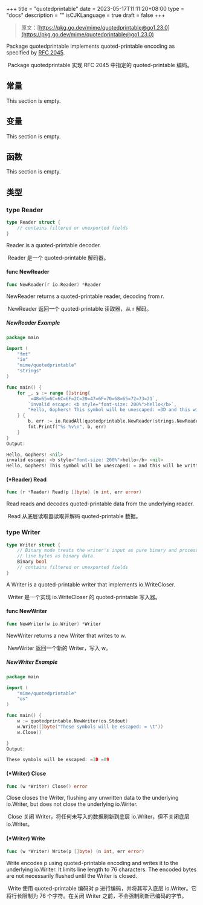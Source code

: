 +++
title = "quotedprintable"
date = 2023-05-17T11:11:20+08:00
type = "docs"
description = ""
isCJKLanguage = true
draft = false
+++
> 原文：[https://pkg.go.dev/mime/quotedprintable@go1.23.0](https://pkg.go.dev/mime/quotedprintable@go1.23.0)

Package quotedprintable implements quoted-printable encoding as specified by [RFC 2045](https://rfc-editor.org/rfc/rfc2045.html).

​	Package quotedprintable 实现 RFC 2045 中指定的 quoted-printable 编码。

## 常量

This section is empty.

## 变量

This section is empty.

## 函数

This section is empty.

## 类型

### type Reader

```go
type Reader struct {
	// contains filtered or unexported fields
}
```

Reader is a quoted-printable decoder.

​	Reader 是一个 quoted-printable 解码器。

#### func NewReader

```go
func NewReader(r io.Reader) *Reader
```

NewReader returns a quoted-printable reader, decoding from r.

​	NewReader 返回一个 quoted-printable 读取器，从 r 解码。

##### NewReader Example 

```go
package main

import (
	"fmt"
	"io"
	"mime/quotedprintable"
	"strings"
)

func main() {
	for _, s := range []string{
		`=48=65=6C=6C=6F=2C=20=47=6F=70=68=65=72=73=21`,
		`invalid escape: <b style="font-size: 200%">hello</b>`,
		"Hello, Gophers! This symbol will be unescaped: =3D and this will be written in =\r\none line.",
	} {
		b, err := io.ReadAll(quotedprintable.NewReader(strings.NewReader(s)))
		fmt.Printf("%s %v\n", b, err)
	}
}
Output:

Hello, Gophers! <nil>
invalid escape: <b style="font-size: 200%">hello</b> <nil>
Hello, Gophers! This symbol will be unescaped: = and this will be written in one line. <nil>
```

#### (*Reader) Read

```go
func (r *Reader) Read(p []byte) (n int, err error)
```

Read reads and decodes quoted-printable data from the underlying reader.

​	Read 从底层读取器读取并解码 quoted-printable 数据。

### type Writer

```go
type Writer struct {
	// Binary mode treats the writer's input as pure binary and processes end of
	// line bytes as binary data.
	Binary bool
	// contains filtered or unexported fields
}
```

A Writer is a quoted-printable writer that implements io.WriteCloser.

​	Writer 是一个实现 io.WriteCloser 的 quoted-printable 写入器。

#### func NewWriter

```go
func NewWriter(w io.Writer) *Writer
```

NewWriter returns a new Writer that writes to w.

​	NewWriter 返回一个新的 Writer，写入 w。

##### NewWriter Example

```go
package main

import (
	"mime/quotedprintable"
	"os"
)

func main() {
	w := quotedprintable.NewWriter(os.Stdout)
	w.Write([]byte("These symbols will be escaped: = \t"))
	w.Close()

}
Output:

These symbols will be escaped: =3D =09
```

#### (*Writer) Close

```go
func (w *Writer) Close() error
```

Close closes the Writer, flushing any unwritten data to the underlying io.Writer, but does not close the underlying io.Writer.

​	Close 关闭 Writer，将任何未写入的数据刷新到底层 io.Writer，但不关闭底层 io.Writer。

#### (*Writer) Write

```go
func (w *Writer) Write(p []byte) (n int, err error)
```

Write encodes p using quoted-printable encoding and writes it to the underlying io.Writer. It limits line length to 76 characters. The encoded bytes are not necessarily flushed until the Writer is closed.

​	Write 使用 quoted-printable 编码对 p 进行编码，并将其写入底层 io.Writer。它将行长限制为 76 个字符。在关闭 Writer 之前，不会强制刷新已编码的字节。